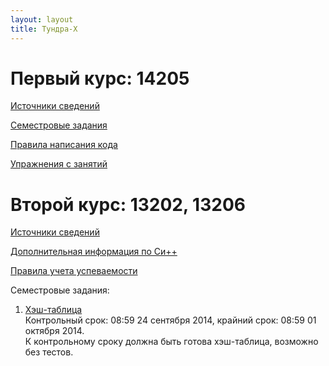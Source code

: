 ```yaml
---
layout: layout
title: Тундра-Х
---
```


Первый курс: 14205
==================
[Источники сведений](http://ivan.shell.tor.hu/x/infosource-1styear.html)

[Семестровые задания](http://ivan.shell.tor.hu/x/tasks-1styear-2014a.html)

[Правила написания кода](http://ivan.shell.tor.hu/x/gost-1styear.html)

[Упражнения с занятий](http://ivan.shell.tor.hu/x/sometasks-1styear.html)

Второй курс: 13202, 13206
=========================
[Источники сведений](http://ivan.shell.tor.hu/x/infosource-2ndyear.html)

[Дополнительная информация по Си++](http://ivan.shell.tor.hu/x/cpp_info.html)

[Правила учета успеваемости](http://ivan.shell.tor.hu/x/rules_2nd.html)

Семестровые задания:

  1. [Хэш-таблица](https://docs.google.com/document/d/1ItGtbYH1ycXLVM7fALwNhDAuQBycK-CsAvg4iDpWFvs/edit?usp=sharing)  
     Контрольный срок: 08:59 24 сентября 2014, крайний срок: 08:59 01 октября 2014.  
     К контрольному сроку должна быть готова хэш-таблица, возможно без тестов.
